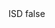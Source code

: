 <?xml version="1.0" encoding="UTF-8"?>
<CustomMetadata xmlns="http://soap.sforce.com/2006/04/metadata">
    <label>ISD</label>
    <protected>false</protected>
</CustomMetadata>
